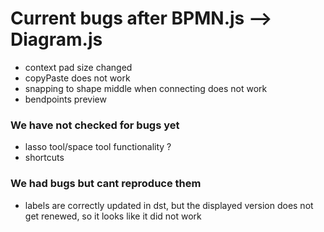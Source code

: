 # Current bugs after BPMN.js --> Diagram.js

- context pad size changed
- copyPaste does not work
- snapping to shape middle when connecting does not work
- bendpoints preview

### We have not checked for bugs yet

- lasso tool/space tool functionality ?
- shortcuts

### We had bugs but cant reproduce them

- labels are correctly updated in dst, but the displayed version does not get renewed, so it looks like it did not work
